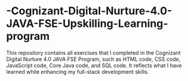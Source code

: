# -Cognizant-Digital-Nurture-4.0-JAVA-FSE-Upskilling-Learning-program
This repository contains all exercises that I completed in the Cognizant Digital Nurture 4.0 JAVA FSE Program, such as HTML code, CSS code, JavaScript code, Core Java code, and SQL code. It reflects what I have learned while enhancing my full-stack development skills.
